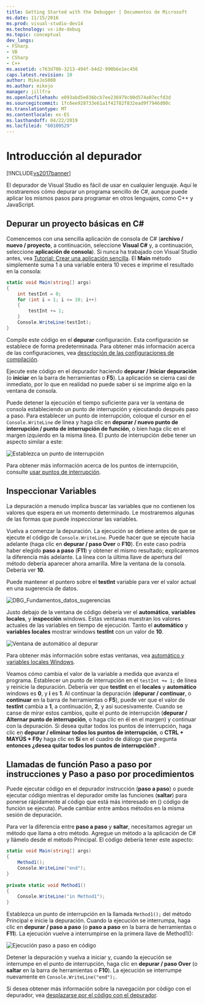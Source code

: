 ```yaml
---
title: Getting Started with the Debugger | Documentos de Microsoft
ms.date: 11/15/2016
ms.prod: visual-studio-dev14
ms.technology: vs-ide-debug
ms.topic: conceptual
dev_langs:
- FSharp
- VB
- CSharp
- C++
ms.assetid: c763d706-3213-494f-b4d2-990b6e1ec456
caps.latest.revision: 10
author: MikeJo5000
ms.author: mikejo
manager: jillfra
ms.openlocfilehash: e093abd5e836bcb7ee236979c00d574a07ecfd3d
ms.sourcegitcommit: 1fc6ee928733e61a1f42782f832ead9f7946d00c
ms.translationtype: MT
ms.contentlocale: es-ES
ms.lasthandoff: 04/22/2019
ms.locfileid: "60109529"
---
```

# <a name="getting-started-with-the-debugger"></a>Introducción al depurador
[!INCLUDE[vs2017banner](../includes/vs2017banner.md)]

El depurador de Visual Studio es fácil de usar en cualquier lenguaje. Aquí le mostraremos cómo depurar un programa sencillo de C#, aunque puede aplicar los mismos pasos para programar en otros lenguajes, como C++ y JavaScript.  
  
## <a name="BKMK_Start_debugging_a_VS_project"></a> Depurar un proyecto básicas en C#  
 Comencemos con una sencilla aplicación de consola de C# (**archivo / nuevo / proyecto**, a continuación, seleccione **Visual C#** y, a continuación, seleccione **aplicación de consola**). Si nunca ha trabajado con Visual Studio antes, vea [Tutorial: Crear una aplicación sencilla](../ide/walkthrough-create-a-simple-application-with-visual-csharp-or-visual-basic.md). El **Main** método simplemente suma 1 a una variable entera 10 veces e imprime el resultado en la consola:  
  
```csharp  
static void Main(string[] args)  
{  
    int testInt = 0;  
    for (int i = 1; i <= 10; i++)  
    {  
        testInt += 1;  
    }  
    Console.WriteLine(testInt);  
}  
```  
  
 Compile este código en el **depurar** configuración. Esta configuración se establece de forma predeterminada. Para obtener más información acerca de las configuraciones, vea [descripción de las configuraciones de compilación](../ide/understanding-build-configurations.md).  
  
 Ejecute este código en el depurador haciendo **depurar / Iniciar depuración** (o **iniciar** en la barra de herramientas o **F5**). La aplicación se cierra casi de inmediato, por lo que en realidad no puede saber si se imprime algo en la ventana de consola.  
  
 Puede detener la ejecución el tiempo suficiente para ver la ventana de consola estableciendo un punto de interrupción y ejecutando después paso a paso. Para establecer un punto de interrupción, coloque el cursor en el `Console.WriteLine` de línea y haga clic en **depurar / nuevo punto de interrupción / punto de interrupción de función**, o bien haga clic en el margen izquierdo en la misma línea. El punto de interrupción debe tener un aspecto similar a este:  
  
 ![Establezca un punto de interrupción](../debugger/media/getstartedbreakpoint.png "GetStartedBreakpoint")  
  
 Para obtener más información acerca de los puntos de interrupción, consulte [usar puntos de interrupción](../debugger/using-breakpoints.md).  
  
## <a name="BKMK_Inspect_Variables"></a> Inspeccionar Variables  
 La depuración a menudo implica buscar las variables que no contienen los valores que espera en un momento determinado. Le mostraremos algunas de las formas que puede inspeccionar las variables.  
  
 Vuelva a comenzar la depuración. La ejecución se detiene antes de que se ejecute el código de `Console.WriteLine`. Puede hacer que se ejecute hacia adelante (haga clic en **depurar / paso Over** o **F10**). En este caso podría haber elegido **paso a paso** (**F11**) y obtener el mismo resultado; explicaremos la diferencia más adelante. La línea con la última llave de apertura del método debería aparecer ahora amarilla. Mire la ventana de la consola. Debería ver **10**.  
  
 Puede mantener el puntero sobre el **testInt** variable para ver el valor actual en una sugerencia de datos.  
  
 ![DBG&#95;Fundamentos&#95;datos&#95;sugerencias](../debugger/media/dbg-basics-data-tips.png "DBG_Basics_Data_Tips")  
  
 Justo debajo de la ventana de código debería ver el **automático**, **variables locales**, y **inspección** windows. Estas ventanas muestran los valores actuales de las variables en tiempo de ejecución. Tanto el **automático** y **variables locales** mostrar windows **testInt** con un valor de **10**.  
  
 ![Ventana de automático al depurar](../debugger/media/getstartedwindows.png "GetStartedWindows")  
  
 Para obtener más información sobre estas ventanas, vea [automático y variables locales Windows](../debugger/autos-and-locals-windows.md).  
  
 Veamos cómo cambia el valor de la variable a medida que avanza el programa. Establecer un punto de interrupción en el `testInt += 1;` de línea y reinicie la depuración. Debería ver que **testInt** en el **locales** y **automático** windows es **0**, y **i** es **1**. Al continuar la depuración (**depurar / continuar**, o **continuar** en la barra de herramientas o **F5**), puede ver que el valor de **testInt** cambia a **1**, a continuación, **2**, y así sucesivamente. Cuando se canse de mirar estos cambios, quite el punto de interrupción (**depurar / Alternar punto de interrupción**, o haga clic en él en el margen) y continuar con la depuración. Si desea quitar todos los puntos de interrupción, haga clic en **depurar / eliminar todos los puntos de interrupción**, o **CTRL + MAYÚS + F9**y haga clic en **Sí** en el cuadro de diálogo que pregunta **entonces ¿desea quitar todos los puntos de interrupción?** .  
  
## <a name="stepping-into-and-over-function-calls"></a>Llamadas de función Paso a paso por instrucciones y Paso a paso por procedimientos  
 Puede ejecutar código en el depurador instrucción (**paso a paso**) o puede ejecutar código mientras el depurador omite las funciones (**saltar**) para ponerse rápidamente al código que está más interesado en () código de función se ejecuta). Puede cambiar entre ambos métodos en la misma sesión de depuración.  
  
 Para ver la diferencia entre **paso a paso** y **saltar**, necesitamos agregar un método que llama a otro método. Agregue un método a la aplicación de C# y llámelo desde el método Principal. El código debería tener este aspecto:  
  
```csharp  
static void Main(string[] args)  
{  
    Method1();  
    Console.WriteLine("end");  
}  
  
private static void Method1()  
{  
    Console.WriteLine("in Method1");  
}  
```  
  
 Establezca un punto de interrupción en la llamada `Method1();` del método Principal e inicie la depuración. Cuando la ejecución se interrumpa, haga clic en **depurar / paso a paso** (o **paso a paso** en la barra de herramientas o **F11**). La ejecución vuelve a interrumpirse en la primera llave de Method1():  
  
 ![Ejecución paso a paso en código](../debugger/media/getstartedstepinto.png "GetStartedStepInto")  
  
 Detener la depuración y vuelva a iniciar y, cuando la ejecución se interrumpe en el punto de interrupción, haga clic en **depurar / paso Over** (o **saltar** en la barra de herramientas o **F10**). La ejecución se interrumpe nuevamente en `Console.WriteLine("end");`.  
  
 Si desea obtener más información sobre la navegación por código con el depurador, vea [desplazarse por el código con el depurador](../debugger/navigating-through-code-with-the-debugger.md).
